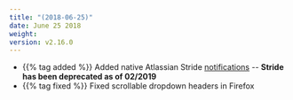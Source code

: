 ```yaml
---
title: "(2018-06-25)"
date: June 25 2018
weight:
version: v2.16.0
---
```


- {{% tag added %}} Added native Atlassian Stride [notifications](https://docs.metricly.com/alerts-notifications/notifications/) -- **Stride has been deprecated as of 02/2019**
- {{% tag fixed %}} Fixed scrollable dropdown headers in Firefox
